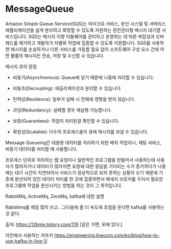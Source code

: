 # MessageQueue


Amazon Simple Queue Service(SQS)는 마이크로 서비스, 분산 시스템 및 서버리스 애플리케이션을 쉽게 분리하고 확장할 수 있도록 지원하는 완전관리형 메시지 대기열 서비스입니다. SQS는 메시지 지향 미들웨어를 관리하고 운영하는 데 따른 복잡성과 오버헤드를 제거하고 개발자가 차별화 작업에 집중할 수 있도록 지원합니다. SQS를 사용하면 메시지를 손실하거나 다른 서비스를 가동할 필요 없이 소프트웨어 구성 요소 간에 어떤 볼륨의 메시지든 전송, 저장 및 수신할 수 있습니다. 

메시지 큐의 장점

 - 비동기(Asynchronous): Queue에 넣기 때문에 나중에 처리할 수 있습니다.

 - 비동조(Decoupling): 애츨리케이션과 분리할 수 있습니다.

 - 탄력성(Resilience): 일부가 실패 시 전체에 영향을 받지 않습니다.

 - 과잉(Redundancy): 실패할 경우 재실행 가능합니다.

 - 보증(Guarantees): 작업이 처리된걸 확인할 수 있습니다.

 - 확장성(Scalable): 다수의 프로세스들이 큐에 메시지를 보낼 수 있습니다.


Message Queueing은 대용량 데이터를 처리하기 위한 배치 작업이나, 채팅 서비스, 비동기 데이터를 처리할 때 사용합니다.

프로세스 단위로 처리하는 웹 요청이나 일반적인 프로그램을 만들어서 사용하는데 사용자가 많아지거나 데이터가 많아지면 요청에 대한 응답을 기다리는 수가 증가하다가 나중에는 대기 시간이 지연되어서 서비스가 정상적으로 되지 못하는 상황이 오기 때문에 기존에 분산되어 있던 데이터 처리를 한 곳에 집중하면서 메세지 브로커를 두어서 필요한 프로그램에 작업을 분산시키는 방법을 하는 것이 그 목적입니다.

RabbitMq, ActiveMq, ZeroMq, kafka에 대한 설명 

Rabbitmq를 제일 많이 쓰고.. 그다음에 좀 더 속도에 초점을 둔다면 kafka를 사용하는 것 같다.

출처: https://12bme.tistory.com/176 [길은 가면, 뒤에 있다.]

라인에서 사용하는 카프카 https://engineering.linecorp.com/ko/blog/how-to-use-kafka-in-line-1/
